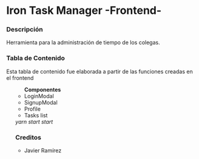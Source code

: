 <h1>Iron Task Manager -Frontend-</h1>

<div>
  <h3>Descripción</h3>
  <p>Herramienta para la administración de tiempo de los colegas.
  </p>
  <h3>Tabla de Contenido</h3>
  <p>Esta tabla de contenido fue elaborada a partir de las funciones creadas en el frontend</p>
  <ul>
    <ul><strong>Componentes</strong>
      <li>LoginModal</li>
      <li>SignupModal</li>
      <li>Profile</li>
      <li>Tasks list</li>
    </ul>
  <i>yarn start start</i>
  </p>
  <h3>Creditos</h3>
  <p>
    <ul>
      <li>Javier Ramírez</li>
    </ul>
  </p>
</div>


